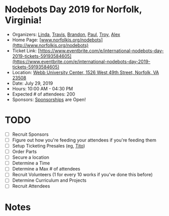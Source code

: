 # Nodebots Day 2019 for Norfolk, Virginia! 

 - Organizers: [Linda](https://www.twitter.com/lynnaloo), [Travis](https://www.twitter.com/tjwebbongithub), [Brandon](https://www.twitter.com/_bmf), [Paul](https://www.twitter.com/paulchinjr), [Troy](https://www.twitter.com/troy0820), [Alex](https://www.twitter.com/alexproaps)
 - Home Page: [www.norfolkjs.org/nodebots](http://www.norfolkjs.org/nodebots)
 - Ticket Link: [https://www.eventbrite.com/e/international-nodebots-day-2019-tickets-59193584605](https://www.eventbrite.com/e/international-nodebots-day-2019-tickets-59193584605)
 - Location: [Webb University Center, 1526 West 49th Street, Norfolk, VA 23508](https://goo.gl/maps/f1nwJDsjP9r)
 - Date: July 29, 2019
 - Hours: 10:00 AM - 04:30 PM
 - Expected # of attendees: 200
 - Sponsors: [Sponsorships](https://drive.google.com/file/d/1lmmWQ0DTwoBuY3LP_9LlYClIAVDrEegj/view) are Open! 

# TODO

 - [ ] Recruit Sponsors
 - [ ] Figure out how you're feeding your attendees if you're feeding them
 - [ ] Setup Ticketing Presales (eg, [Tito](https://ti.to/))
 - [ ] Order Parts
 - [ ] Secure a location
 - [ ] Determine a Time
 - [ ] Determine a Max # of attendees
 - [ ] Recruit Volunteers (1 for every 10 works if you've done this before)
 - [ ] Determine Curriculum and Projects
 - [ ] Recruit Attendees

# Notes



